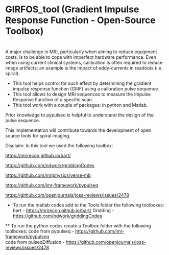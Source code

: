 # GIRFOS_tool  (Gradient Impulse Response Function - Open-Source Toolbox)
# 

A major challenge in MRI, particularly when aiming to reduce equipment costs, is to be able to cope with imperfect hardware performance. Even when using current clinical systems, calibration is often required to reduce image artifacts; an example is the impact of eddy-currents in readouts (i.e. spiral). 

- This tool helps control for such effect by determining the gradient impulse response function (GIRF) using a calibration pulse sequence.
- This tool allows to design MRI sequences to measure the Impulse Response Function of a specific scan.
- This tool work with a couple of packages: in python and Matlab.

Prior knowledge to pypulseq is helpful to understand the design of the pulse sequence.

This implementation will contribute towards the development of open source tools for spiral imaging.


Disclaim:
In this tool we used the following toolbox:

https://mrirecon.github.io/bart/

https://github.com/ndwork/griddingCodes

https://github.com/mriphysics/verse-mb

https://github.com/imr-framework/pypulseq

https://github.com/openjournals/joss-reviews/issues/2478



* To run the matlab codes add to the Tools folder the following toolboxes:
bart - https://mrirecon.github.io/bart/
Gridding - https://github.com/ndwork/griddingCodes


** To run the python codes create a Toolbox folder with the following toolboxes:
code from pypulseq - https://github.com/imr-framework/pypulseq       
code from pulseqDiffusion - https://github.com/openjournals/joss-reviews/issues/2478
